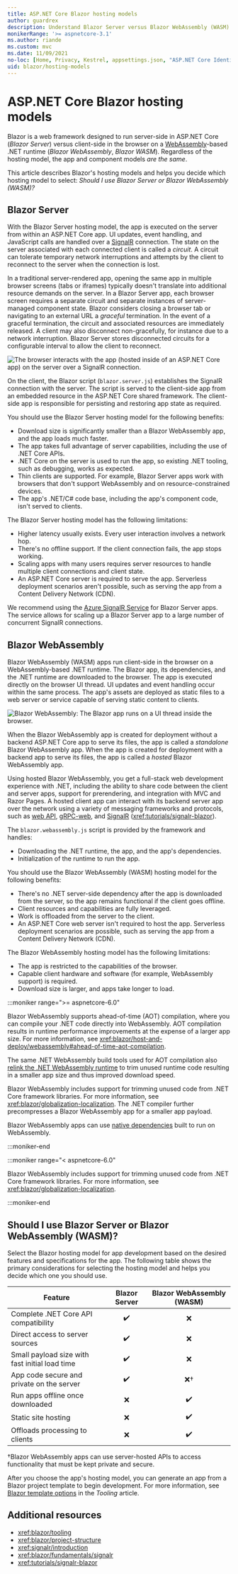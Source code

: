 ```yaml
---
title: ASP.NET Core Blazor hosting models
author: guardrex
description: Understand Blazor Server versus Blazor WebAssembly (WASM) and which hosting model you should use.
monikerRange: '>= aspnetcore-3.1'
ms.author: riande
ms.custom: mvc
ms.date: 11/09/2021
no-loc: [Home, Privacy, Kestrel, appsettings.json, "ASP.NET Core Identity", cookie, Cookie, Blazor, "Blazor Server", "Blazor WebAssembly", "Identity", "Let's Encrypt", Razor, SignalR]
uid: blazor/hosting-models
---
```

# ASP.NET Core Blazor hosting models

Blazor is a web framework designed to run server-side in ASP.NET Core (*Blazor Server*) versus client-side in the browser on a [WebAssembly](https://webassembly.org/)-based .NET runtime (*Blazor WebAssembly*, *Blazor WASM*). Regardless of the hosting model, the app and component models *are the same*.

This article describes Blazor's hosting models and helps you decide which hosting model to select: *Should I use Blazor Server or Blazor WebAssembly (WASM)?*

## Blazor Server

With the Blazor Server hosting model, the app is executed on the server from within an ASP.NET Core app. UI updates, event handling, and JavaScript calls are handled over a [SignalR](xref:signalr/introduction) connection. The state on the server associated with each connected client is called a *circuit*. A circuit can tolerate temporary network interruptions and attempts by the client to reconnect to the server when the connection is lost.

In a traditional server-rendered app, opening the same app in multiple browser screens (tabs or iframes) typically doesn't translate into additional resource demands on the server. In a Blazor Server app, each browser screen requires a separate circuit and separate instances of server-managed component state. Blazor considers closing a browser tab or navigating to an external URL a *graceful* termination. In the event of a graceful termination, the circuit and associated resources are immediately released. A client may also disconnect non-gracefully, for instance due to a network interruption. Blazor Server stores disconnected circuits for a configurable interval to allow the client to reconnect.

![The browser interacts with the app (hosted inside of an ASP.NET Core app) on the server over a SignalR connection.](~/blazor/hosting-models/_static/blazor-server.png)

On the client, the Blazor script (`blazor.server.js`) establishes the SignalR connection with the server. The script is served to the client-side app from an embedded resource in the ASP.NET Core shared framework. The client-side app is responsible for persisting and restoring app state as required. 

You should use the Blazor Server hosting model for the following benefits:

* Download size is significantly smaller than a Blazor WebAssembly app, and the app loads much faster.
* The app takes full advantage of server capabilities, including the use of .NET Core APIs.
* .NET Core on the server is used to run the app, so existing .NET tooling, such as debugging, works as expected.
* Thin clients are supported. For example, Blazor Server apps work with browsers that don't support WebAssembly and on resource-constrained devices.
* The app's .NET/C# code base, including the app's component code, isn't served to clients.

The Blazor Server hosting model has the following limitations:

* Higher latency usually exists. Every user interaction involves a network hop.
* There's no offline support. If the client connection fails, the app stops working.
* Scaling apps with many users requires server resources to handle multiple client connections and client state.
* An ASP.NET Core server is required to serve the app. Serverless deployment scenarios aren't possible, such as serving the app from a Content Delivery Network (CDN).

We recommend using the [Azure SignalR Service](/azure/azure-signalr) for Blazor Server apps. The service allows for scaling up a Blazor Server app to a large number of concurrent SignalR connections.

## Blazor WebAssembly

Blazor WebAssembly (WASM) apps run client-side in the browser on a WebAssembly-based .NET runtime. The Blazor app, its dependencies, and the .NET runtime are downloaded to the browser. The app is executed directly on the browser UI thread. UI updates and event handling occur within the same process. The app's assets are deployed as static files to a web server or service capable of serving static content to clients.

![Blazor WebAssembly: The Blazor app runs on a UI thread inside the browser.](~/blazor/hosting-models/_static/blazor-webassembly.png)

When the Blazor WebAssembly app is created for deployment without a backend ASP.NET Core app to serve its files, the app is called a *standalone* Blazor WebAssembly app. When the app is created for deployment with a backend app to serve its files, the app is called a *hosted* Blazor WebAssembly app.

Using hosted Blazor WebAssembly, you get a full-stack web development experience with .NET, including the ability to share code between the client and server apps, support for prerendering, and integration with MVC and Razor Pages. A hosted client app can interact with its backend server app over the network using a variety of messaging frameworks and protocols, such as [web API](xref:web-api/index), [gRPC-web](xref:grpc/index), and [SignalR](xref:signalr/introduction) (<xref:tutorials/signalr-blazor>).

The `blazor.webassembly.js` script is provided by the framework and handles:

* Downloading the .NET runtime, the app, and the app's dependencies.
* Initialization of the runtime to run the app.

You should use the Blazor WebAssembly (WASM) hosting model for the following benefits:

* There's no .NET server-side dependency after the app is downloaded from the server, so the app remains functional if the client goes offline.
* Client resources and capabilities are fully leveraged.
* Work is offloaded from the server to the client.
* An ASP.NET Core web server isn't required to host the app. Serverless deployment scenarios are possible, such as serving the app from a Content Delivery Network (CDN).

The Blazor WebAssembly hosting model has the following limitations:

* The app is restricted to the capabilities of the browser.
* Capable client hardware and software (for example, WebAssembly support) is required.
* Download size is larger, and apps take longer to load.

:::moniker range=">= aspnetcore-6.0"

Blazor WebAssembly supports ahead-of-time (AOT) compilation, where you can compile your .NET code directly into WebAssembly. AOT compilation results in runtime performance improvements at the expense of a larger app size. For more information, see <xref:blazor/host-and-deploy/webassembly#ahead-of-time-aot-compilation>. 

The same .NET WebAssembly build tools used for AOT compilation also [relink the .NET WebAssembly runtime](xref:blazor/host-and-deploy/webassembly#runtime-relinking) to trim unused runtime code resulting in a smaller app size and thus improved download speed. 

Blazor WebAssembly includes support for trimming unused code from .NET Core framework libraries. For more information, see <xref:blazor/globalization-localization>. The .NET compiler further precompresses a Blazor WebAssembly app for a smaller app payload.

Blazor WebAssembly apps can use [native dependencies](xref:blazor/webassembly-native-dependencies) built to run on WebAssembly.

:::moniker-end

:::moniker range="< aspnetcore-6.0"

Blazor WebAssembly includes support for trimming unused code from .NET Core framework libraries. For more information, see <xref:blazor/globalization-localization>.

:::moniker-end

## Should I use Blazor Server or Blazor WebAssembly (WASM)?

Select the Blazor hosting model for app development based on the desired features and specifications for the app. The following table shows the primary considerations for selecting the hosting model and helps you decide which one you should use.

| Feature | Blazor Server | Blazor WebAssembly (WASM) |
| --- | :---: | :---: |
| Complete .NET Core API compatibility           | ✔️ | ❌ |
| Direct access to server sources                | ✔️ | ❌ |
| Small payload size with fast initial load time | ✔️ | ❌ |
| App code secure and private on the server      | ✔️ | ❌&dagger; |
| Run apps offline once downloaded               | ❌ | ✔️ |
| Static site hosting                            | ❌ | ✔️ |
| Offloads processing to clients                 | ❌ | ✔️ |

&dagger;Blazor WebAssembly apps can use server-hosted APIs to access functionality that must be kept private and secure.

After you choose the app's hosting model, you can generate an app from a Blazor project template to begin development. For more information, see [Blazor template options](xref:blazor/tooling#blazor-template-options) in the *Tooling* article.

## Additional resources

* <xref:blazor/tooling>
* <xref:blazor/project-structure>
* <xref:signalr/introduction>
* <xref:blazor/fundamentals/signalr>
* <xref:tutorials/signalr-blazor>
